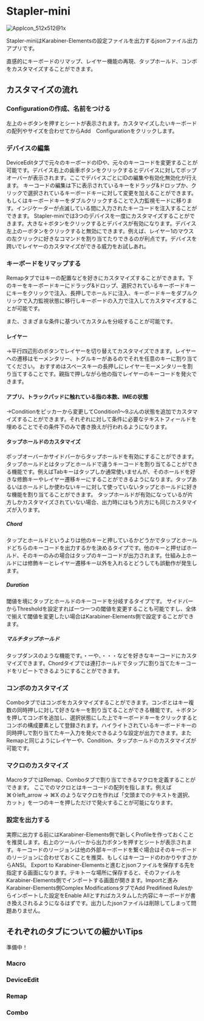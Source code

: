 # Stapler-mini

![AppIcon_512x512@1x](https://github.com/user-attachments/assets/6a590d9d-824f-48ff-9ce2-6ee7d008d08b)

Stapler-miniはKarabiner-Elementsの設定ファイルを出力するjsonファイル出力アプリです。

直感的にキーボードのリマップ、レイヤー機能の再現、タップホールド、コンボをカスタマイズすることができます。

## カスタマイズの流れ

### Configurationの作成、名前をつける

左上の＋ボタンを押すとシートが表示されます。カスタマイズしたいキーボードの配列やサイズを合わせてからAdd　Configurationをクリックします。

### デバイスの編集

DeviceEditタブで元々のキーボードのIDや、元々のキーコードを変更することが可能です。デバイス右上の歯車ボタンをクリックするとデバイスに対してポップオーバーが表示されます。ここでデバイスごとにIDの編集や有効化無効化が行えます。
キーコードの編集は下に表示されているキーをドラッグ&ドロップか、クリックで選択されているキーボードキーに対して変更を加えることができます。もしくはキーボードキーをダブルクリックすることで入力監視モードに移ります。インジケーターが点滅している間に入力されたキーコードを注入することができます。
Stapler-miniでは3つのデバイスを一度にカスタマイズすることができます。大きな＋ボタンをクリックするとデバイスが有効になります。デバイス左上のーボタンをクリックすると無効にできます。例えば、レイヤー1のマウスの左クリックに好きなコマンドを割り当てたりできるのが利点です。デバイスを跨いでレイヤーのカスタマイズができる威力をお試しあれ。

### キーボードをリマップする
Remapタブではキーの配置などを好きにカスタマイズすることができます。下のキーをキーボードキーにドラッグ&ドロップ、選択されているキーボードキーにキーをクリックで注入、長押しでホールドに注入、キーボードキーをダブルクリックで入力監視状態に移行しキーボードの入力で注入してカスタマイズすることが可能です。

また、さまざまな条件に基づいてカスタムを分岐することが可能です。
#### レイヤー
→平行四辺形のボタンでレイヤーを切り替えてカスタマイズできます。レイヤーへの遷移はモーメンタリー、トグルキーがあるのでそれを任意のキーに割り当ててください。
おすすめはスペースキーの長押しにレイヤーモーメンタリーを割り当てすることです。親指で押しながら他の指でレイヤーのキーコードを発火できます。
#### アプリ、トラックパッドに触れている指の本数、IMEの状態
→Conditionをピッカーから変更してCondition1〜9ぶんの状態を追加でカスタマイズすることができます。それぞれに対して条件に必要なテキストフィールドを埋めることでその条件下のみで書き換えが行われるようになります。

#### タップホールドのカスタマイズ
ポップオーバーかサイドバーからタップホールドを有効にすることができます。
タップホールドとはタップとホールドで違うキーコードを割り当てることができる機能です。例えばTabキーはタップしか通常使いませんが、そのホールドを好きな修飾キーやレイヤー遷移キーにすることができるようになります。タップあるいはホールドしか使わないキーに対して使っていないタップとホールドに好きな機能を割り当てることができます。
タップホールドが有効になっているが片方しかカスタマイズされていない場合、出力時にはもう片方にも同じカスタマイズが入ります。

##### Chord
タップとホールドというよりは他のキーと押しているかどうかでタップとホールドどちらのキーコードを出力するかを決めるタイプです。他のキーと押せばホールド、そのキーのみの場合はタップのキーコードが出力されます。仕組み上ホールドには修飾キーとレイヤー遷移キー以外を入れるとどうしても誤動作が発生します。
##### Duration
閾値を境にタップとホールドのキーコードを分岐するタイプです。
サイドバーからThresholdを設定すれば一つ一つの閾値を変更することも可能ですし、全体で揃えて閾値を変更したい場合はKarabiner-Elements側で設定することができます。

##### マルチタップホールド
タップダンスのような機能です。・ーや、・・・などを好きなキーコードにカスタマイズできます。Chordタイプでは連打ホールドでタップに割り当てたキーコードをリピートできるようにすることができます。

### コンボのカスタマイズ
Comboタブではコンボをカスタマイズすることができます。コンボとはキー複数の同時押しに対して好きなキーを割り当てることができる機能です。＋ボタンを押してコンボを追加し、選択状態にした上でキーボードキーをクリックするとコンボの構成要素として登録されます。ハイライトされているキーボードキーの同時押しで割り当てたキー入力を発火できるような設定が出力できます。またRemapと同じようにレイヤーや、Condition、タップホールドのカスタマイズが可能です。

### マクロのカスタマイズ
MacroタブではRemap、Comboタブで割り当てできるマクロを定義することができます。
ここでのマクロとはキーコードの配列を指します。例えば⌘⇧left_arrow → ⌘X のようなマクロを作れば「文頭までのテキストを選択、カット」を一つのキーを押しただけで発火することが可能になります。

### 設定を出力する
実際に出力する前にはKarabiner-Elements側で新しくProfileを作っておくことを推奨します。右上のツールバーから出力ボタンを押すとシートが表示されます。キーコードのリージョンは他の外部キーボードを繋ぐ場合はそのキーボードのリージョンに合わせておくことを推奨、もしくはキーコードのわかりやすさからANSI。
Export to Karabiner-Elementsと進むとjsonファイルを保存する先を指定する画面になります。テキトーな場所に保存すると、そのファイルをKarabiner-Elements側でインポートする画面が開きます。Importと進みKarabiner-Elements側Complex ModificationsタブでAdd Predifined Rulesからインポートした設定をEnable Allとすればカスタムした内容にキーボードが書き換えされるようになるはずです。出力したjsonファイルは削除してしまって問題ありません。

## それぞれのタブについての細かいTips
準備中！
### Macro
### DeviceEdit
### Remap
### Combo



